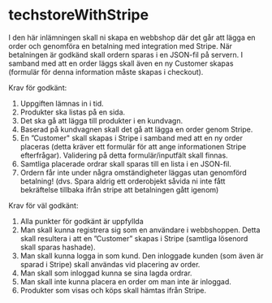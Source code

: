# techstoreWithStripe

I den här inlämningen skall ni skapa en webbshop där det går att lägga en order och
genomföra en betalning med integration med Stripe. När betalningen är godkänd skall
ordern sparas i en JSON-fil på servern. I samband med att en order läggs skall även en ny
Customer skapas (formulär för denna information måste skapas i checkout).



Krav för godkänt:
1. Uppgiften lämnas in i tid.
2. Produkter ska listas på en sida.
3. Det ska gå att lägga till produkter i en kundvagn.
4. Baserad på kundvagnen skall det gå att lägga en order genom Stripe.
5. En ”Customer" skall skapas i Stripe i samband med att en ny order placeras (detta
kräver ett formulär för att ange informationen Stripe efterfrågar). Validering på detta
formulär/inputfält skall finnas.
6. Samtliga placerade ordrar skall sparas till en lista i en JSON-fil.
7. Ordern får inte under några omständigheter läggas utan genomförd betalning! (dvs.
Spara aldrig ett orderobjekt såvida ni inte fått bekräftelse tillbaka ifrån stripe att
betalningen gått igenom)


Krav för väl godkänt:
1. Alla punkter för godkänt är uppfyllda
2. Man skall kunna registrera sig som en användare i webbshoppen. Detta skall resultera
i att en ”Customer” skapas i Stripe (samtliga lösenord skall sparas hashade).
3. Man skall kunna logga in som kund. Den inloggade kunden (som även är sparad i
Stripe) skall användas vid placering av order.
4. Man skall som inloggad kunna se sina lagda ordrar.
5. Man skall inte kunna placera en order om man inte är inloggad.
6. Produkter som visas och köps skall hämtas ifrån Stripe.